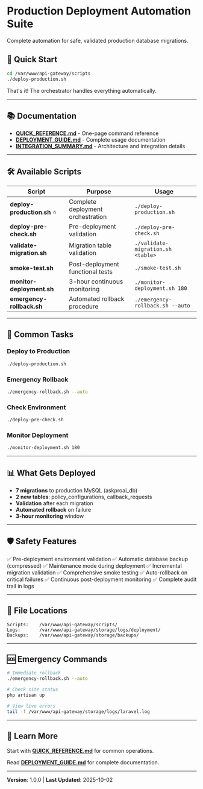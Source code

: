 # Production Deployment Automation Suite

Complete automation for safe, validated production database migrations.

## 🚀 Quick Start

```bash
cd /var/www/api-gateway/scripts
./deploy-production.sh
```

That's it! The orchestrator handles everything automatically.

---

## 📚 Documentation

- **[QUICK_REFERENCE.md](QUICK_REFERENCE.md)** - One-page command reference
- **[DEPLOYMENT_GUIDE.md](DEPLOYMENT_GUIDE.md)** - Complete usage documentation
- **[INTEGRATION_SUMMARY.md](INTEGRATION_SUMMARY.md)** - Architecture and integration details

---

## 🛠️ Available Scripts

| Script | Purpose | Usage |
|--------|---------|-------|
| **deploy-production.sh** ⭐ | Complete deployment orchestration | `./deploy-production.sh` |
| **deploy-pre-check.sh** | Pre-deployment validation | `./deploy-pre-check.sh` |
| **validate-migration.sh** | Migration table validation | `./validate-migration.sh <table>` |
| **smoke-test.sh** | Post-deployment functional tests | `./smoke-test.sh` |
| **monitor-deployment.sh** | 3-hour continuous monitoring | `./monitor-deployment.sh 180` |
| **emergency-rollback.sh** | Automated rollback procedure | `./emergency-rollback.sh --auto` |

---

## 🎯 Common Tasks

### Deploy to Production
```bash
./deploy-production.sh
```

### Emergency Rollback
```bash
./emergency-rollback.sh --auto
```

### Check Environment
```bash
./deploy-pre-check.sh
```

### Monitor Deployment
```bash
./monitor-deployment.sh 180
```

---

## 📊 What Gets Deployed

- **7 migrations** to production MySQL (askproai_db)
- **2 new tables**: policy_configurations, callback_requests
- **Validation** after each migration
- **Automated rollback** on failure
- **3-hour monitoring** window

---

## 🛡️ Safety Features

✅ Pre-deployment environment validation
✅ Automatic database backup (compressed)
✅ Maintenance mode during deployment
✅ Incremental migration validation
✅ Comprehensive smoke testing
✅ Auto-rollback on critical failures
✅ Continuous post-deployment monitoring
✅ Complete audit trail in logs

---

## 📍 File Locations

```
Scripts:    /var/www/api-gateway/scripts/
Logs:       /var/www/api-gateway/storage/logs/deployment/
Backups:    /var/www/api-gateway/storage/backups/
```

---

## 🆘 Emergency Commands

```bash
# Immediate rollback
./emergency-rollback.sh --auto

# Check site status
php artisan up

# View live errors
tail -f /var/www/api-gateway/storage/logs/laravel.log
```

---

## 📖 Learn More

Start with **[QUICK_REFERENCE.md](QUICK_REFERENCE.md)** for common operations.

Read **[DEPLOYMENT_GUIDE.md](DEPLOYMENT_GUIDE.md)** for complete documentation.

---

**Version**: 1.0.0 | **Last Updated**: 2025-10-02

